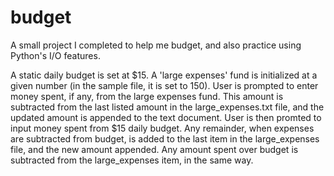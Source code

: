 # budget
A small project I completed to help me budget, and also practice using Python's I/O features. 

A static daily budget is set at $15. A 'large expenses' fund is initialized at a given number (in the sample file, it is set to 150). 
User is prompted to enter money spent, if any, from the large expenses fund. This amount is subtracted from the last listed amount in the large_expenses.txt file, and the updated amount is appended to the text document. 
User is then promted to input money spent from $15 daily budget. Any remainder, when expenses are subtracted from budget, is added to the last item in the large_expenses file, and the new amount appended. Any amount spent over budget is subtracted from the large_expenses item, in the same way. 
